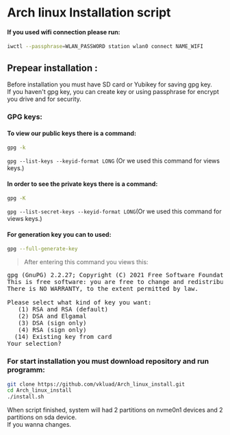 # **Arch linux Installation script**

#### If you used wifi connection please run:
```sh
iwctl --passphrase=WLAN_PASSWORD station wlan0 connect NAME_WIFI
```
## **Prepear installation :**
Before installation you must have SD card or Yubikey for saving gpg key.\
If you haven't gpg key, you can create key or using passphrase for encrypt you drive and for security.

### **GPG keys:**

#### **To view our public keys there is a command:**
```sh
gpg -k
```
`gpg --list-keys --keyid-format LONG` (Or we used this command for views keys.)

#### **In order to see the private keys there is a command:**
```sh
gpg -K
```
`gpg --list-secret-keys --keyid-format LONG`(Or we used this command for views keys.)

#### **For generation key you can to used:**

```sh
gpg --full-generate-key
```
>After entering this command you views this:

<pre>gpg (GnuPG) 2.2.27; Copyright (C) 2021 Free Software Foundation, Inc.
This is free software: you are free to change and redistribute it.
There is NO WARRANTY, to the extent permitted by law.

Please select what kind of key you want:
   (1) RSA and RSA (default)
   (2) DSA and Elgamal
   (3) DSA (sign only)
   (4) RSA (sign only)
  (14) Existing key from card
Your selection?</pre>


### **For start installation you must download repository and run** programm:
```bash
git clone https://github.com/vkluad/Arch_linux_install.git
cd Arch_linux_install
./install.sh
```

When script finished, system will had 2 partitions on nvme0n1 devices and
2 partitions on sda device.\
If you wanna changes.
